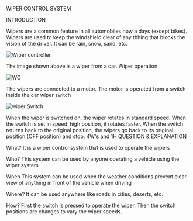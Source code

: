 WIPER CONTROL SYSTEM

INTRODUCTION

Wipers are a common feature in all automobiles now a days (except bikes).
Wipers are used to keep the windshield clear of any thhing that blocks the vision of the driver.
It can be rain, snow, sand, etc.

![Wiper controller](https://user-images.githubusercontent.com/101520063/168470476-22dec143-c9f2-4022-9484-7af50ad4065a.png)

The image shown above is a wiper from a car.
Wiper operation

![WC](https://user-images.githubusercontent.com/101520063/168470543-850d121e-5f7a-49c3-85d5-728c797ee1ed.png)

The wipers are connected to a motor.
The motor is operated from a switch inside the car
wiper switch

![wiper Switch](https://user-images.githubusercontent.com/101520063/168470586-3fcad288-8bc3-4b6a-92d8-bb519431e415.png)

When the wiper is switched on, the wiper rotates in standard speed.
When the switch is set in speed_high position, it rotates faster.
When the switch returns back to the original position, the wipers go back to its original position (OFF position) and stop.
4W's and 1H
QUESTION & EXPLANATION

What?	It is a wiper control system that is used to operate the wipers

Who?	This system can be used by anyone operating a vehicle using the wiper system

When	This system can be used when the weather conditions prevent clear view of anything in front of the vehicle when driving

Where?	It can be used anywhere like roads in cities, deserts, etc. 

How?	First the switch is pressed to operate the wiper. Then the switch positions are changes to vary the wiper speeds.
